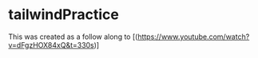 # tailwindPractice
This was created as a follow along to [(https://www.youtube.com/watch?v=dFgzHOX84xQ&t=330s)]